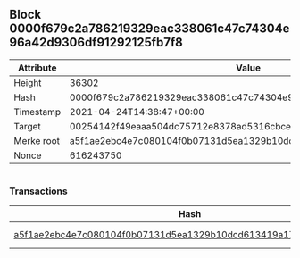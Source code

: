 ## Block 0000f679c2a786219329eac338061c47c74304e96a42d9306df91292125fb7f8

Attribute | Value
--- | ---
Height | 36302
Hash | 0000f679c2a786219329eac338061c47c74304e96a42d9306df91292125fb7f8
Timestamp | 2021-04-24T14:38:47+00:00
Target | 00254142f49eaaa504dc75712e8378ad5316cbcead634704b3734b6271167cc4
Merke root | a5f1ae2ebc4e7c080104f0b07131d5ea1329b10dcd613419a17f0ed04245de65
Nonce | 616243750

```

```

### Transactions

Hash | Amount
--- | ---
[a5f1ae2ebc4e7c080104f0b07131d5ea1329b10dcd613419a17f0ed04245de65](a5f1ae2ebc4e7c080104f0b07131d5ea1329b10dcd613419a17f0ed04245de65.md) | 10.00000000 SKEPTI 
